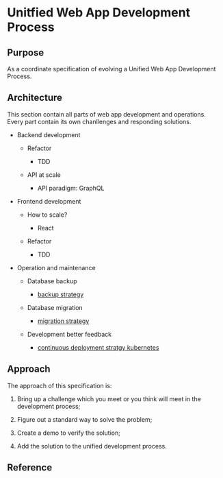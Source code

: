# Unitfied Web App Development Process

## Purpose 

As a coordinate specification of evolving a Unified Web App Development Process.

## Architecture

This section contain all parts of web app development and operations. Every part contain its own chanllenges and responding solutions.

- Backend development

    - Refactor

        - TDD

    - API at scale

        - API paradigm: GraphQL

- Frontend development


    - How to scale?

        - React

    - Refactor

        - TDD

- Operation and maintenance

    - Database backup
        
        - [backup strategy][1]

    - Database migration

        - [migration strategy][2]

    - Development better feedback
    
        - [continuous deployment stratgy kubernetes][3]


## Approach

The approach of this specification is:

1. Bring up a challenge which you meet or you think will meet in the development process;

2. Figure out a standard way to solve the problem;

3. Create a demo to verify the solution;

4. Add the solution to the unified development process.


## Reference

[1]: https://docs.google.com/document/d/1F1uhdQpT8-V6UXAfekXi44h98daV_Lkoc4X5ibqbqmE/edit?usp=sharing

[2]: https://docs.google.com/document/d/1s4GvR72e2LbrxMGgFPxEUPPZuzCNX6rY1h7wdqDp4wY/edit?usp=sharing

[3]: https://docs.google.com/document/d/1Cg7KCYP42_cwwtvnoRV30-DNLdsgv1Ll3j2Ie5FCBZg/edit?usp=sharing
